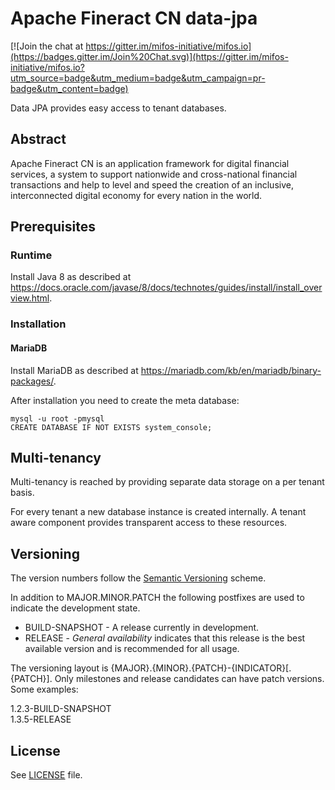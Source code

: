 # Apache Fineract CN data-jpa

[![Join the chat at https://gitter.im/mifos-initiative/mifos.io](https://badges.gitter.im/Join%20Chat.svg)](https://gitter.im/mifos-initiative/mifos.io?utm_source=badge&utm_medium=badge&utm_campaign=pr-badge&utm_content=badge)

Data JPA provides easy access to tenant databases.

## Abstract
Apache Fineract CN is an application framework for digital financial services, a system to support nationwide and cross-national financial transactions and help to level and speed the creation of an inclusive, interconnected digital economy for every nation in the world.

## Prerequisites
### Runtime
Install Java 8 as described at https://docs.oracle.com/javase/8/docs/technotes/guides/install/install_overview.html.

### Installation
#### MariaDB
Install MariaDB as described at https://mariadb.com/kb/en/mariadb/binary-packages/.

After installation you need to create the meta database:

    mysql -u root -pmysql
    CREATE DATABASE IF NOT EXISTS system_console;
    
## Multi-tenancy
Multi-tenancy is reached by providing separate data storage on a per tenant basis.

For every tenant a new database instance is created internally. A tenant aware component provides transparent access to these resources.

## Versioning
The version numbers follow the [Semantic Versioning](http://semver.org/) scheme.

In addition to MAJOR.MINOR.PATCH the following postfixes are used to indicate the development state.

* BUILD-SNAPSHOT - A release currently in development. 
* RELEASE - _General availability_ indicates that this release is the best available version and is recommended for all usage.

The versioning layout is {MAJOR}.{MINOR}.{PATCH}-{INDICATOR}[.{PATCH}]. Only milestones and release candidates can  have patch versions. Some examples:

1.2.3-BUILD-SNAPSHOT  
1.3.5-RELEASE

## License
See [LICENSE](LICENSE) file.